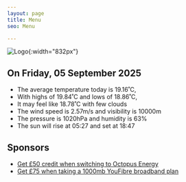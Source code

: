 ```yaml
---
layout: page
title: Menu
seo: Menu

---
```


![Logo](/images/logo.jpg){:width="832px"}

<!-- weather_marker starts -->
## On Friday, 05 September 2025

- The average temperature today is 19.16˚C,
- With highs of 19.84˚C and lows of 18.86˚C,
- It may feel like 18.78˚C with few clouds
- The wind speed is 2.57m/s and visibility is 10000m
- The pressure is 1020hPa and humidity is 63%
- The sun will rise at 05:27 and set at 18:47

<!-- weather_marker ends -->

## Sponsors

- [Get £50 credit when switching to Octopus Energy](https://bit.ly/3oD1nnS)
- [Get £75 when taking a 1000mb YouFibre broadband plan](https://aklam.io/91zWhU?)
